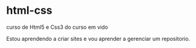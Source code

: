 # html-css
 curso de Html5 e Css3 do curso em vido
 
Estou aprendendo a criar sites e vou aprender a gerenciar um repositorio.



